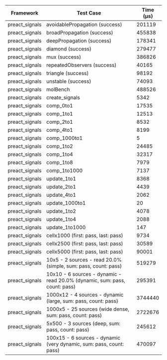 | Framework | Test Case | Time (μs) |
| --- | --- | --- |
| preact_signals | avoidablePropagation (success) | 201119 |
| preact_signals | broadPropagation (success) | 455838 |
| preact_signals | deepPropagation (success) | 178341 |
| preact_signals | diamond (success) | 279477 |
| preact_signals | mux (success) | 386826 |
| preact_signals | repeatedObservers (success) | 40165 |
| preact_signals | triangle (success) | 98192 |
| preact_signals | unstable (success) | 74093 |
| preact_signals | molBench | 488526 |
| preact_signals | create_signals | 5342 |
| preact_signals | comp_0to1 | 17535 |
| preact_signals | comp_1to1 | 12513 |
| preact_signals | comp_2to1 | 8532 |
| preact_signals | comp_4to1 | 8199 |
| preact_signals | comp_1000to1 | 5 |
| preact_signals | comp_1to2 | 24485 |
| preact_signals | comp_1to4 | 32317 |
| preact_signals | comp_1to8 | 7979 |
| preact_signals | comp_1to1000 | 7137 |
| preact_signals | update_1to1 | 8368 |
| preact_signals | update_2to1 | 4439 |
| preact_signals | update_4to1 | 2062 |
| preact_signals | update_1000to1 | 20 |
| preact_signals | update_1to2 | 4078 |
| preact_signals | update_1to4 | 2088 |
| preact_signals | update_1to1000 | 147 |
| preact_signals | cellx1000 (first: pass, last: pass) | 9734 |
| preact_signals | cellx2500 (first: pass, last: pass) | 30589 |
| preact_signals | cellx5000 (first: pass, last: pass) | 90001 |
| preact_signals | 10x5 - 2 sources - read 20.0% (simple, sum: pass, count: pass) | 519279 |
| preact_signals | 10x10 - 6 sources - dynamic - read 20.0% (dynamic, sum: pass, count: pass) | 295391 |
| preact_signals | 1000x12 - 4 sources - dynamic (large, sum: pass, count: pass) | 3744440 |
| preact_signals | 1000x5 - 25 sources (wide dense, sum: pass, count: pass) | 2722676 |
| preact_signals | 5x500 - 3 sources (deep, sum: pass, count: pass) | 245612 |
| preact_signals | 100x15 - 6 sources - dynamic (very dynamic, sum: pass, count: pass) | 470097 |
